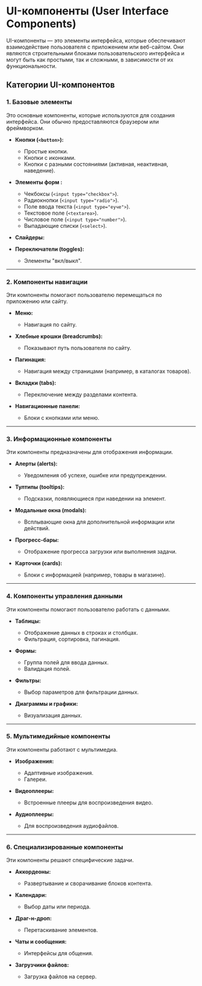 # UI-компоненты (User Interface Components)

UI-компоненты — это элементы интерфейса, которые обеспечивают взаимодействие пользователя с приложением или веб-сайтом. Они являются строительными блоками пользовательского интерфейса и могут быть как простыми, так и сложными, в зависимости от их функциональности.

## Категории UI-компонентов

### 1. Базовые элементы

Это основные компоненты, которые используются для создания интерфейса. Они обычно предоставляются браузером или фреймворком.

- **Кнопки (`<button>`):**

  - Простые кнопки.
  - Кнопки с иконками.
  - Кнопки с разными состояниями (активная, неактивная, наведение).

- **Элементы форм :**

  - Чекбоксы (`<input type="checkbox">`).
  - Радиокнопки (`<input type="radio">`).
  - Поле ввода текста (`<input type="еуче">`).
  - Текстовое поле (`<textarea>`).
  - Числовое поле (`<input type="number">`).
  - Выпадающие списки (`<select>`).

- **Слайдеры:**

- **Переключатели (toggles):**
  - Элементы "вкл/выкл".

---

### 2. Компоненты навигации

Эти компоненты помогают пользователю перемещаться по приложению или сайту.

- **Меню:**

  - Навигация по сайту.

- **Хлебные крошки (breadcrumbs):**

  - Показывают путь пользователя по сайту.

- **Пагинация:**

  - Навигация между страницами (например, в каталогах товаров).

- **Вкладки (tabs):**

  - Переключение между разделами контента.

- **Навигационные панели:**
  - Блоки с кнопками или меню.

---

### 3. Информационные компоненты

Эти компоненты предназначены для отображения информации.

- **Алерты (alerts):**

  - Уведомления об успехе, ошибке или предупреждении.

- **Тултипы (tooltips):**

  - Подсказки, появляющиеся при наведении на элемент.

- **Модальные окна (modals):**

  - Всплывающие окна для дополнительной информации или действий.

- **Прогресс-бары:**

  - Отображение прогресса загрузки или выполнения задачи.

- **Карточки (cards):**
  - Блоки с информацией (например, товары в магазине).

---

### 4. Компоненты управления данными

Эти компоненты помогают пользователю работать с данными.

- **Таблицы:**

  - Отображение данных в строках и столбцах.
  - Фильтрация, сортировка, пагинация.

- **Формы:**

  - Группа полей для ввода данных.
  - Валидация полей.

- **Фильтры:**

  - Выбор параметров для фильтрации данных.

- **Диаграммы и графики:**
  - Визуализация данных.

---

### 5. Мультимедийные компоненты

Эти компоненты работают с мультимедиа.

- **Изображения:**

  - Адаптивные изображения.
  - Галереи.

- **Видеоплееры:**

  - Встроенные плееры для воспроизведения видео.

- **Аудиоплееры:**
  - Для воспроизведения аудиофайлов.

---

### 6. Специализированные компоненты

Эти компоненты решают специфические задачи.

- **Аккордеоны:**

  - Развертывание и сворачивание блоков контента.

- **Календари:**

  - Выбор даты или периода.

- **Драг-н-дроп:**

  - Перетаскивание элементов.

- **Чаты и сообщения:**

  - Интерфейсы для общения.

- **Загрузчики файлов:**
  - Загрузка файлов на сервер.
